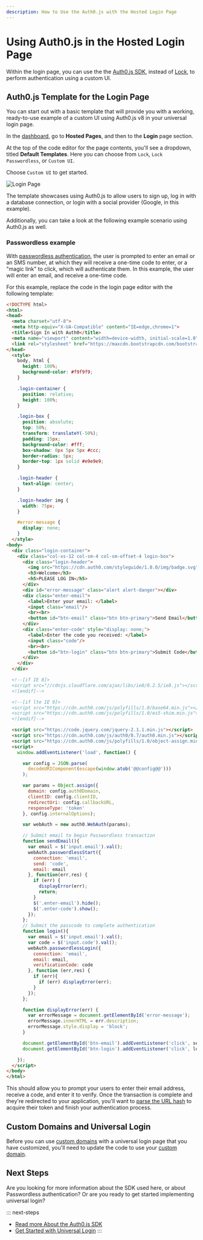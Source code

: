 ```yaml
---
description: How to Use the Auth0.js with the Hosted Login Page 
---
```

# Using Auth0.js in the Hosted Login Page

Within the login page, you can use the the [Auth0.js SDK](/libraries/auth0js), instead of [Lock](/libraries/lock), to perform authentication using a custom UI.

## Auth0.js Template for the Login Page

You can start out with a basic template that will provide you with a working, ready-to-use example of a custom UI using Auth0.js v8 in your universal login page. 

In the [dashboard](${manage_url}), go to **Hosted Pages**, and then to the **Login** page section. 

At the top of the code editor for the page contents, you'll see a dropdown, titled **Default Templates**. Here you can choose from `Lock`, `Lock Passwordless`, or `Custom UI`. 

Choose `Custom UI` to get started.

![Login Page](/media/articles/hosted-pages/hlp-customui.png)

The template showcases using Auth0.js to allow users to sign up, log in with a database connection, or login with a social provider (Google, in this example).

Additionally, you can take a look at the following example scenario using Auth0.js as well.

### Passwordless example

With [passwordless authentication](/connections/passwordless), the user is prompted to enter an email or an SMS number, at which they will receive a one-time code to enter, or a "magic link" to click, which will authenticate them. In this example, the user will enter an email, and receive a one-time code.

For this example, replace the code in the login page editor with the following template:

```html
<!DOCTYPE html>
<html>
<head>
  <meta charset="utf-8">
  <meta http-equiv="X-UA-Compatible" content="IE=edge,chrome=1">
  <title>Sign In with Auth0</title>
  <meta name="viewport" content="width=device-width, initial-scale=1.0" />
  <link rel="stylesheet" href="https://maxcdn.bootstrapcdn.com/bootstrap/3.3.7/css/bootstrap.min.css">
</head>
  <style>
    body, html {
      height: 100%;
      background-color: #f9f9f9;
    }

    .login-container {
      position: relative;
      height: 100%;
    }

    .login-box {
      position: absolute;
      top: 50%;
      transform: translateY(-50%);
      padding: 15px;
      background-color: #fff;
      box-shadow: 0px 5px 5px #ccc;
      border-radius: 5px;
      border-top: 1px solid #e9e9e9;
    }

    .login-header {
      text-align: center;
    }

    .login-header img {
      width: 75px;
    }

    #error-message {
      display: none;
    }
  </style>
<body>
  <div class="login-container">
    <div class="col-xs-12 col-sm-4 col-sm-offset-4 login-box">
      <div class="login-header">
        <img src="https://cdn.auth0.com/styleguide/1.0.0/img/badge.svg"/>
        <h3>Welcome</h3>
        <h5>PLEASE LOG IN</h5>
      </div>
      <div id="error-message" class="alert alert-danger"></div>
      <div class="enter-email">
        <label>Enter your email: </label>
        <input class="email"/>
        <br><br>
        <button id="btn-email" class="btn btn-primary">Send Email</button>
      </div>
      <div class="enter-code" style="display: none;">
        <label>Enter the code you received: </label>
        <input class="code"/>
        <br><br>
        <button id="btn-login" class="btn btn-primary">Submit Code</button>
      </div>
    </div>
  </div>

  <!--[if IE 8]>
  <script src="//cdnjs.cloudflare.com/ajax/libs/ie8/0.2.5/ie8.js"></script>
  <![endif]-->

  <!--[if lte IE 9]>
  <script src="https://cdn.auth0.com/js/polyfills/1.0/base64.min.js"></script>
  <script src="https://cdn.auth0.com/js/polyfills/1.0/es5-shim.min.js"></script>
  <![endif]-->

  <script src="https://code.jquery.com/jquery-2.1.1.min.js"></script>
  <script src="https://cdn.auth0.com/js/auth0/8.7/auth0.min.js"></script>
  <script src="https://cdn.auth0.com/js/polyfills/1.0/object-assign.min.js"></script>
  <script>
    window.addEventListener('load', function() {

      var config = JSON.parse(
        decodeURIComponent(escape(window.atob('@@config@@')))
      );

      var params = Object.assign({
        domain: config.auth0Domain,
        clientID: config.clientID,
        redirectUri: config.callbackURL,
        responseType: 'token'
      }, config.internalOptions);

      var webAuth = new auth0.WebAuth(params);

      // Submit email to begin Passwordless transaction
      function sendEmail(){
        var email = $('input.email').val();
        webAuth.passwordlessStart({
          connection: 'email',
          send: 'code',
          email: email
        }, function(err,res) {
          if (err) {
            displayError(err);
            return;
          }
          $('.enter-email').hide();
          $('.enter-code').show();
        });
      };
      // Submit the passcode to complete authentication
      function login(){
        var email = $('input.email').val();
        var code = $('input.code').val();
        webAuth.passwordlessLogin({
          connection: 'email',
          email: email,
          verificationCode: code
        }, function (err,res) {
          if (err){
            if (err) displayError(err);
          }
        });
      };

      function displayError(err) {
        var errorMessage = document.getElementById('error-message');
        errorMessage.innerHTML = err.description;
        errorMessage.style.display = 'block';
      }

      document.getElementById('btn-email').addEventListener('click', sendEmail);
      document.getElementById('btn-login').addEventListener('click', login);

    });
  </script>
</body>
</html>
```

This should allow you to prompt your users to enter their email address, receive a code, and enter it to verify. Once the transaction is complete and they're redirected to your application, you'll want to [parse the URL hash](/libraries/auth0js#extract-the-authresult-and-get-user-info) to acquire their token and finish your authentication process.

## Custom Domains and Universal Login

Before you can use [custom domains](/custom-domains) with a universal login page that you have customized, you'll need to update the code to use your [custom domain](/custom-domains/additional-configuration#universal-login).

## Next Steps

Are you looking for more information about the SDK used here, or about Passwordless authentication? Or are you ready to get started implementing universal login?

::: next-steps
* [Read more About the Auth0.js SDK](/libraries/auth0js)
* [Get Started with Universal Login](${manage_url}/#/login_page)
:::
